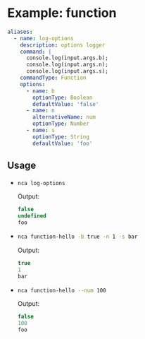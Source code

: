 # Example: function

```yml
aliases:
  - name: log-options
    description: options logger
    command: |
      console.log(input.args.b);
      console.log(input.args.n);
      console.log(input.args.s);
    commandType: Function
    options:
      - name: b
        optionType: Boolean
        defaultValue: 'false'
      - name: n
        alternativeName: num
        optionType: Number
      - name: s
        optionType: String
        defaultValue: 'foo'
```

## Usage

- ```bash
  nca log-options
  ```

  Output:

  ```js
  false
  undefined
  foo
  ```

- ```bash
  nca function-hello -b true -n 1 -s bar
  ```

  Output:

  ```js
  true
  1
  bar
  ```

- ```bash
  nca function-hello --num 100
  ```

  Output:

  ```js
  false
  100
  foo
  ```
